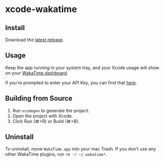 # xcode-wakatime

## Install

Download the [latest release](https://github.com/wakatime/xcode-wakatime/releases).

## Usage

Keep the app running in your system tray, and your Xcode usage will show on your [WakaTime dashboard](https://wakatime.com).

If you’re prompted to enter your API Key, you can find that [here](https://wakatime.com/api-key).

## Building from Source

1. Run `xcodegen` to generate the project.
2. Open the project with Xcode.
3. Click Run (⌘+R) or Build (⌘+B).

## Uninstall

To uninstall, move `WakaTime.app` into your mac Trash.
If you don’t use any other WakaTime plugins, run `rm -r ~/.wakatime*`.
